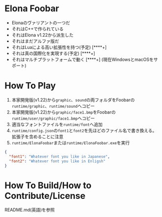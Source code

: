# Elona Foobar

* Elonaのヴァリアントの一つだ
* それはC++で作られている
* それはElona v1.22から派生した
* それはまだアルファ版だ
* それはLuaによる高い拡張性を持つ(予定) [\*\*\*\*+]
* それは真の国際化を実現する(予定) [\*\*\*\*+]
* それはマルチプラットフォームで動く [\*\*\*\*+] (現在WindowsとmacOSをサポート)



# How To Play

1. 本家開発版(v1.22)から`graphic`、`sound`の両フォルダをFoobarの`runtime/graphic`、`runtime/sound`へコピー
1. 本家開発版(v1.22)から`graphic/face1.bmp`をFoobarの`runtime/user/graphic/face1.bmp`へコピー
1. 適当なフォントファイルを`runtime/font`へ追加
1. `runtime/config.json`の`font1`と`font2`を先ほどのファイル名で書き換える。拡張子を含めることに注意
1. `runtime/ElonaFoobar`または`runtime/ElonaFoobar.exe`を実行


```json
{
  "font1": "Whatever font you like in Japanese",
  "font2": "Whatever font you like in Enligsh"
}
```



# How To Build/How to Contribute/License

README.md(英語)を参照
